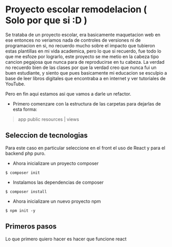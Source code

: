 # Proyecto escolar remodelacion ( Solo por que si :D )

Se trataba de un proyecto escolar, era basicamente maquetacion web en ese entonces no veriamos nada de controles de versiones ni de programacion en si, no recuerdo mucho sobre el impacto que tubieron estas plantillas en mi vida academica, pero lo que si recuerdo, fue todo lo que me esfoze por lograrlo, este proyecto se me metio en la cabeza tipo cancion pegajosa que nunca para de reproducirse en tu cabeza. La verdad no recuerdo bien de las clases por que la verdad creo que nunca fui un buen estudiante, y siento que pues basicamente mi educacion se esculpio a base de leer libros digitales que encontraba a en internet y ver tutoriales de YouTube.

Pero en fin aqui estamos asi que vamos a darle un refactor.

- Primero comenzare con la estructura de las carpetas para dejarlas de esta forma: 

> app
> public
> resources
> |  views

## Seleccion de tecnologias

Para este caso en particular seleccione en el front el uso de React y para el backend php puro.

- Ahora inicializare un proyecto composer

`` $ composer init ``

- Instalamos las dependencias de composer

`` $ composer install ``

- Ahora inicializare un nuevo proyecto npm 

`` $ npm init -y ``


## Primeros pasos

Lo que primero quiero hacer es hacer que funcione react
